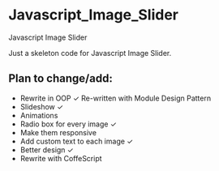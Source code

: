 Javascript_Image_Slider
=======================

Javascript Image Slider

Just a skeleton code for Javascript Image Slider. 

<h2> Plan to change/add: </h2>

  <ul>
    <li>Rewrite in OOP ✓ Re-written with Module Design Pattern </li>
    <li>Slideshow ✓</li>
    <li>Animations</li>
    <li>Radio box for every image ✓ </li>
    <li>Make them responsive</li>
    <li>Add custom text to each image ✓ </li>
    <li>Better design ✓ </li>
    <li>Rewrite with CoffeScript</li>
  </ul>


